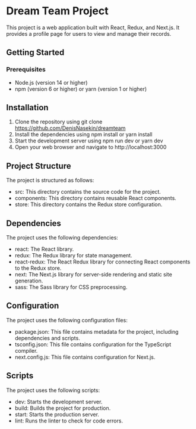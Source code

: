 # Dream Team Project

This project is a web application built with React, Redux, and Next.js. It provides a profile page for users to view and manage their records.

## Getting Started
### Prerequisites
- Node.js (version 14 or higher)
- npm (version 6 or higher) or yarn (version 1 or higher)

## Installation
1. Clone the repository using git clone https://github.com/DenisNasekin/dreamteam
2. Install the dependencies using npm install or yarn install
3. Start the development server using npm run dev or yarn dev
4. Open your web browser and navigate to http://localhost:3000

## Project Structure
The project is structured as follows:

- src: This directory contains the source code for the project.
- components: This directory contains reusable React components.
- store: This directory contains the Redux store configuration.

## Dependencies
The project uses the following dependencies:

- react: The React library.
- redux: The Redux library for state management.
- react-redux: The React Redux library for connecting React components to the Redux store.
- next: The Next.js library for server-side rendering and static site generation.
- sass: The Sass library for CSS preprocessing.

## Configuration
The project uses the following configuration files:

- package.json: This file contains metadata for the project, including dependencies and scripts.
- tsconfig.json: This file contains configuration for the TypeScript compiler.
- next.config.js: This file contains configuration for Next.js.

## Scripts
The project uses the following scripts:

- dev: Starts the development server.
- build: Builds the project for production.
- start: Starts the production server.
- lint: Runs the linter to check for code errors.